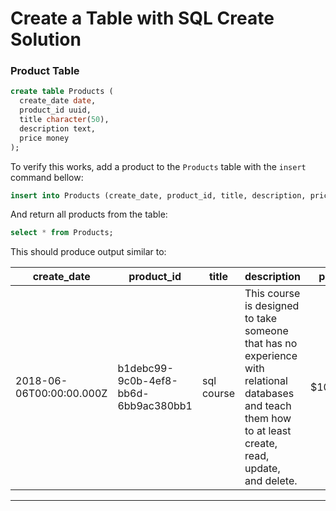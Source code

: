 #  Create a Table with SQL Create Solution

### Product Table
```sql
create table Products (
  create_date date,
  product_id uuid,
  title character(50),
  description text,
  price money
);
```
To verify this works, add a product to the `Products` table with the `insert` command bellow:

```sql
insert into Products (create_date, product_id, title, description, price) values ('2018-06-06', 'b1debc99-9c0b-4ef8-bb6d-6bb9ac380bb1', 'sql course', 'This course is designed to take someone that has no experience with relational databases and teach them how to at least create, read, update, and delete.', '100.00');
```

And return all products from the table:
```sql
select * from Products;
```

This should produce output similar to: 

| create_date              | product_id                           | title                                              | description                                                                                                                                                                                                                                                                                                                                          | price   |
| ------------------------ | ------------------------------------ | -------------------------------------------------- | ---------------------------------------------------------------------------------------------------------------------------------------------------------------------------------------------------------------------------------------------------------------------------------------------------------------------------------------------------- | ------- |
| 2018-06-06T00:00:00.000Z | b1debc99-9c0b-4ef8-bb6d-6bb9ac380bb1 | sql course                                         | This course is designed to take someone that has no experience with relational databases and teach them how to at least create, read, update, and delete. | $100.00 |

---